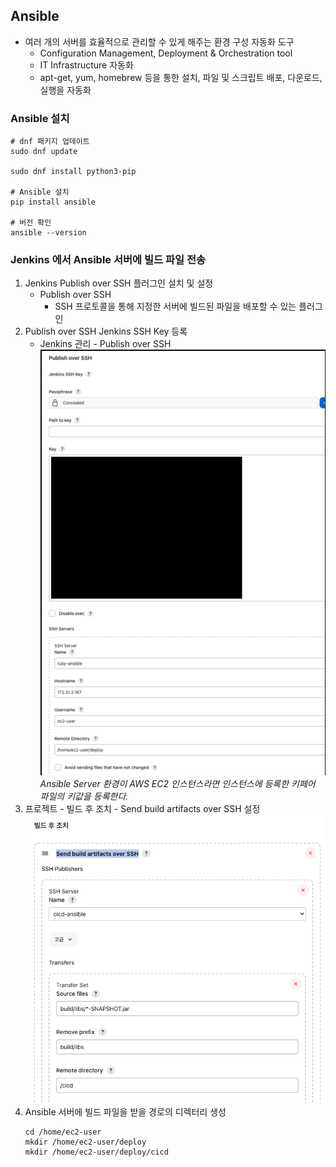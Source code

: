 ## Ansible
- 여러 개의 서버를 효율적으로 관리할 수 있게 해주는 환경 구성 자동화 도구
  - Configuration Management, Deployment & Orchestration tool
  - IT Infrastructure 자동화
  - apt-get, yum, homebrew 등을 통한 설치, 파일 및 스크립트 배포, 다운로드, 실행을 자동화

### Ansible 설치
```shell
# dnf 패키지 업데이트
sudo dnf update

sudo dnf install python3-pip

# Ansible 설치
pip install ansible

# 버전 확인
ansible --version
```

### Jenkins 에서 Ansible 서버에 빌드 파일 전송
1. Jenkins Publish over SSH 플러그인 설치 및 설정
   - Publish over SSH
     - SSH 프로토콜을 통해 지정한 서버에 빌드된 파일을 배포할 수 있는 플러그인
2. Publish over SSH Jenkins SSH Key 등록
   - Jenkins 관리 - Publish over SSH 
      ![img.png](img/publish-over-ssh-1.png)*Ansible Server 환경이 AWS EC2 인스턴스라면 인스턴스에 등록한 키페어 파일의 키값을 등록한다.*
3. 프로젝트 - 빌드 후 조치 - Send build artifacts over SSH 설정
    ![img_1.png](img/publish-over-ssh-2.png)
4. Ansible 서버에 빌드 파일을 받을 경로의 디렉터리 생성
    ```shell
    cd /home/ec2-user
    mkdir /home/ec2-user/deploy
    mkdir /home/ec2-user/deploy/cicd
    ```